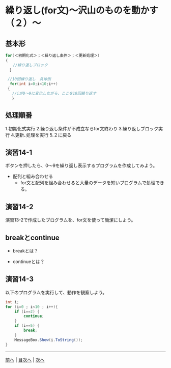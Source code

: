 # 繰り返し(for文)～沢山のものを動かす（２）～

## 基本形

```cs
for(＜初期化式＞；＜繰り返し条件＞；＜更新処理＞）
｛
　　//繰り返しブロック
  ｝
  
 //10回繰り返し　具体例
  for(int i=0;i<10;i++)
 {
   //iが0～9に変化しながら、ここを10回繰り返す
   ｝
```

## 処理順番
1.初期化式実行
2.繰り返し条件が不成立ならfor文終わり
3.繰り返しブロック実行
4.更新､処理を実行
5.２に戻る

## 演習14-1
ボタンを押したら、0～9を繰り返し表示するプログラムを作成してみよう。

- 配列と組み合わせる
  - for文と配列を組み合わせると大量のデータを短いプログラムで処理できる。

## 演習14-2
演習13-2で作成したプログラムを、for文を使って簡潔にしよう。

## breakとcontinue
- breakとは？

- continueとは？

## 演習14-3
以下のプログラムを実行して、動作を観察しよう。

```cs
int i;
for (i=0 ; i<10 ; i++){
    if (i==2) {
        continue;
    }
    if (i==5) {
        break;
    }
    MessageBox.Show(i.ToString());
}
```

---

[前へ](13.md) | [目次へ](README.md#%E7%9B%AE%E6%AC%A1) | [次へ](15.md)
